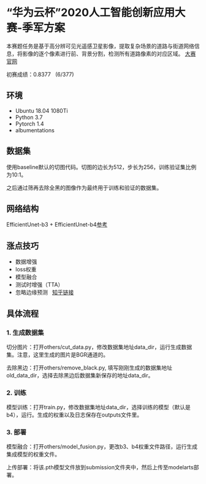 # “华为云杯”2020人工智能创新应用大赛-季军方案

本赛题任务是基于高分辨可见光遥感卫星影像，提取复杂场景的道路与街道网络信息，将影像的逐个像素进行前、背景分割，检测所有道路像素的对应区域。
[大赛官网](https://competition.huaweicloud.com/information/1000041322/circumstance)

初赛成绩：0.8377 &nbsp; (6/377)

## 环境
* Ubuntu 18.04 1080Ti
* Python 3.7
* Pytorch 1.4
* albumentations

## 数据集
使用baseline默认的切图代码。切图的边长为512，步长为256，训练验证集比例为10:1。

之后通过筛再去除全黑的图像作为最终用于训练和验证的数据集。

## 网络结构
EfficientUnet-b3 + EfficientUnet-b4[参考](https://github.com/zhoudaxia233/EfficientUnet-PyTorch)

## 涨点技巧
* 数据增强
* loss权重
* 模型融合
* 测试时增强（TTA）
* 忽略边缘预测 &nbsp; [知乎链接](https://zhuanlan.zhihu.com/p/158769096)

## 具体流程
### 1. 生成数据集
切分图片：打开others/cut_data.py，修改数据集地址data_dir，运行生成数据集。注意，这里生成的图片是BGR通道的。

去除黑边：打开others/remove_black.py, 填写刚刚生成的数据集地址old_data_dir，选择去除黑边后数据集新保存的地址data_dir。

### 2. 训练
模型训练：打开train.py，修改数据集地址data_dir，选择训练的模型（默认是b4），运行。生成的权重以及日志保存在outputs文件里。

### 3. 部署
模型融合：打开others/model_fusion.py，更改b3、b4权重文件路径，运行生成集成模型的权重文件。

上传部署：将该.pth模型文件放到submission文件夹中，然后上传至modelarts部署。
